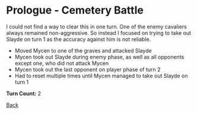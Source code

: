 # Prologue - Cemetery Battle

I could not find a way to clear this in one turn. One of the enemy cavaliers always remained non-aggressive. So instead I focused on trying to take out Slayde on turn 1 as the accuracy against him is not reliable.

- Moved Mycen to one of the graves and attacked Slayde
- Mycen took out Slayde during enemy phase, as well as all opponents except one, who did not attack Mycen
- Mycen took out the last opponent on player phase of turn 2
- Had to reset multiple times until Mycen managed to take out Slayde on turn 1

**Turn Count:** 2

[Back](README.md)